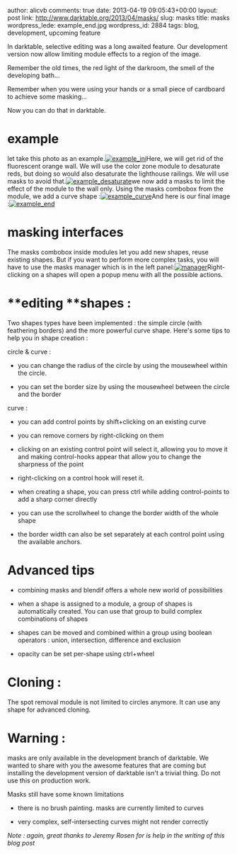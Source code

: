 author: alicvb
comments: true
date: 2013-04-19 09:05:43+00:00
layout: post
link: http://www.darktable.org/2013/04/masks/
slug: masks
title: masks
wordpress_lede: example_end.jpg
wordpress_id: 2884
tags: blog, development, upcoming feature

In darktable, selective editing was a long awaited feature. Our development version now allow limiting module effects to a region of the image.







Remember the old times, the red light of the darkroom, the smell of the developing bath...




Remember when you were using your hands or a small piece of cardboard to achieve some masking...







Now you can do that in darktable.




# 




# **example**


let take this photo as an example.[![example_ini](http://www.darktable.org/wp-content/uploads/2013/04/example_ini-494x330.jpg)](https://www.darktable.org/wp-content/uploads/2013/04/example_ini.jpg)Here, we will get rid of the fluorescent orange wall. We will use the color zone module to desaturate reds, but doing so would also desaturate the lighthouse railings. We will use masks to avoid that.[![example_desaturate](http://www.darktable.org/wp-content/uploads/2013/04/example_desaturate-494x325.jpg)](https://www.darktable.org/wp-content/uploads/2013/04/example_desaturate.jpg)we now add a masks to limit the effect of the module to the wall only. Using the masks combobox from the module, we add a curve shape :[![example_curve](http://www.darktable.org/wp-content/uploads/2013/04/example_curve-494x187.jpg)](https://www.darktable.org/wp-content/uploads/2013/04/example_curve.jpg)And here is our final image :[![example_end](http://www.darktable.org/wp-content/uploads/2013/04/example_end-494x330.jpg)](https://www.darktable.org/wp-content/uploads/2013/04/example_end.jpg)





# **masking interfaces**




The masks combobox inside modules let you add new shapes, reuse existing shapes. But if you want to perform more complex tasks, you will have to use the masks manager which is in the left panel:[![manager](http://www.darktable.org/wp-content/uploads/2013/04/manager.png)](https://www.darktable.org/wp-content/uploads/2013/04/manager.png)Right-clicking on a shapes will open a popup menu with all the possible actions.




# 




# **editing ****shapes :**




Two shapes types have been implemented : the simple circle (with feathering borders) and the more powerful curve shape. Here's some tips to help you in shape creation :




circle & curve :








	
  * you can change the radius of the circle by using the mousewheel within the circle.

	
  * you can set the border size by using the mousewheel between the circle and the border







curve :








	
  * you can add control points by shift+clicking on an existing curve

	
  * you can remove corners by right-clicking on them

	
  * clicking on an existing control point will select it, allowing you to move it and making control-hooks appear that allow you to change the sharpness of the point

	
  * right-clicking on a control hook will reset it.

	
  * when creating a shape, you can press ctrl while adding control-points to add a sharp corner directly

	
  * you can use the scrollwheel to change the border width of the whole shape

	
  * the border width can also be set separately at each control point using the available anchors.







# **Advanced tips**








	
  * combining masks and blendif offers a whole new world of possibilities

	
  * when a shape is assigned to a module, a group of shapes is automatically created. You can use that group to build complex combinations of shapes

	
  * shapes can be moved and combined within a group using boolean operators : union, intersection, difference and exclusion

	
  * opacity can be set per-shape using ctrl+wheel










# **Cloning :**




The spot removal module is not limited to circles anymore. It can use any shape for advanced cloning.







# 




# **Warning :**




masks are only available in the development branch of darktable. We wanted to share with you the awesome features that are coming but installing the development version of darktable isn't a trivial thing. Do not use this on production work.







Masks still have some known limitations





	
  * there is no brush painting. masks are currently limited to curves

	
  * very complex, self-intersecting curves might not render correctly




_Note : again, great thanks to Jeremy Rosen for is help in the writing of this blog post_
